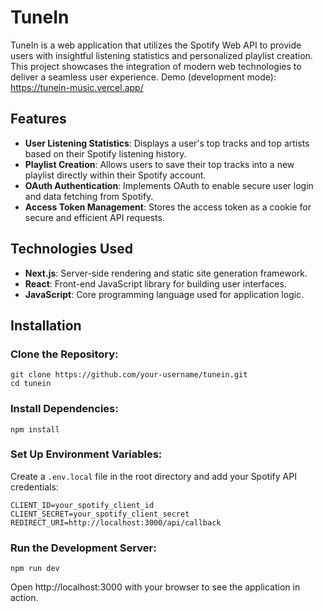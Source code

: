 # TuneIn
TuneIn is a web application that utilizes the Spotify Web API to provide users with insightful listening statistics and personalized playlist creation. This project showcases the integration of modern web technologies to deliver a seamless user experience. Demo (development mode): https://tunein-music.vercel.app/

## Features
- **User Listening Statistics**: Displays a user's top tracks and top artists based on their Spotify listening history.
- **Playlist Creation**: Allows users to save their top tracks into a new playlist directly within their Spotify account.
- **OAuth Authentication**: Implements OAuth to enable secure user login and data fetching from Spotify.
- **Access Token Management**: Stores the access token as a cookie for secure and efficient API requests.

## Technologies Used
- **Next.js**: Server-side rendering and static site generation framework.
- **React**: Front-end JavaScript library for building user interfaces.
- **JavaScript**: Core programming language used for application logic.

## Installation
### Clone the Repository:
```
git clone https://github.com/your-username/tunein.git
cd tunein
```

### Install Dependencies:
```
npm install
```

### Set Up Environment Variables:
Create a `.env.local` file in the root directory and add your Spotify API credentials:
```
CLIENT_ID=your_spotify_client_id
CLIENT_SECRET=your_spotify_client_secret
REDIRECT_URI=http://localhost:3000/api/callback
```

### Run the Development Server:
```
npm run dev
```

Open http://localhost:3000 with your browser to see the application in action.

